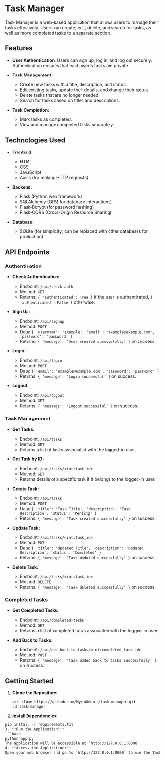 # Task Manager

Task Manager is a web-based application that allows users to manage their tasks effectively. Users can create, edit, delete, and search for tasks, as well as move completed tasks to a separate section.

## Features

- **User Authentication:** Users can sign up, log in, and log out securely. Authentication ensures that each user's tasks are private.

- **Task Management:**
  - Create new tasks with a title, description, and status.
  - Edit existing tasks, update their details, and change their status.
  - Delete tasks that are no longer needed.
  - Search for tasks based on titles and descriptions.

- **Task Completion:**
  - Mark tasks as completed.
  - View and manage completed tasks separately.

## Technologies Used

- **Frontend:**
  - HTML
  - CSS
  - JavaScript
  - Axios (for making HTTP requests)

- **Backend:**
  - Flask (Python web framework)
  - SQLAlchemy (ORM for database interactions)
  - Flask-Bcrypt (for password hashing)
  - Flask-CORS (Cross-Origin Resource Sharing)

- **Database:**
  - SQLite (for simplicity; can be replaced with other databases for production)

## API Endpoints

### Authentication

- **Check Authentication:**
  - Endpoint: `/api/check-auth`
  - Method: `GET`
  - Returns: `{ 'authenticated': True }` if the user is authenticated, `{ 'authenticated': False }` otherwise.

- **Sign Up:**
  - Endpoint: `/api/signup`
  - Method: `POST`
  - Data: `{ 'username': 'example', 'email': 'example@example.com', 'password': 'password' }`
  - Returns: `{ 'message': 'User created successfully' }` on success.

- **Login:**
  - Endpoint: `/api/login`
  - Method: `POST`
  - Data: `{ 'email': 'example@example.com', 'password': 'password' }`
  - Returns: `{ 'message': 'Login successful' }` on success.

- **Logout:**
  - Endpoint: `/api/logout`
  - Method: `GET`
  - Returns: `{ 'message': 'Logout successful' }` on success.

### Task Management

- **Get Tasks:**
  - Endpoint: `/api/tasks`
  - Method: `GET`
  - Returns a list of tasks associated with the logged-in user.

- **Get Task by ID:**
  - Endpoint: `/api/tasks/<int:task_id>`
  - Method: `GET`
  - Returns details of a specific task if it belongs to the logged-in user.

- **Create Task:**
  - Endpoint: `/api/tasks`
  - Method: `POST`
  - Data: `{ 'title': 'Task Title', 'description': 'Task Description', 'status': 'Pending' }`
  - Returns: `{ 'message': 'Task created successfully' }` on success.

- **Update Task:**
  - Endpoint: `/api/tasks/<int:task_id>`
  - Method: `PUT`
  - Data: `{ 'title': 'Updated Title', 'description': 'Updated Description', 'status': 'Completed' }`
  - Returns: `{ 'message': 'Task updated successfully' }` on success.

- **Delete Task:**
  - Endpoint: `/api/tasks/<int:task_id>`
  - Method: `DELETE`
  - Returns: `{ 'message': 'Task deleted successfully' }` on success.

### Completed Tasks

- **Get Completed Tasks:**
  - Endpoint: `/api/completed-tasks`
  - Method: `GET`
  - Returns a list of completed tasks associated with the logged-in user.

- **Add Back to Tasks:**
  - Endpoint: `/api/add-back-to-tasks/<int:completed_task_id>`
  - Method: `POST`
  - Returns: `{ 'message': 'Task added back to tasks successfully' }` on success.

## Getting Started

1. **Clone the Repository:**
   ```bash
   git clone https://github.com/MyxaAkkari/task-manager.git
   cd task-manager
2. **Install Dependencies:**
  ```bash
  pip install -r requirements.txt
3. **Run the Application:**
  ```bash
  python app.py
The application will be accessible at `http://127.0.0.1:8000`.
4. **Access the Application:**
  Open your web browser and go to `http://127.0.0.1:8000` to use the Task Manager.


